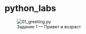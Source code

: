 # python_labs

<figure>
    <img src="C:\Users\user\PycharmProjects\python_labs\images\01_greeting.png"
         alt="01_greeting.py">
    <figcaption>Задание 1 — Привет и возраст</figcaption>
</figure>